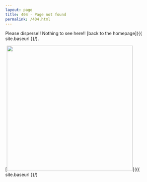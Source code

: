 ```yaml
---
layout: page
title: 404 - Page not found
permalink: /404.html
---
```


Please disperse!! Nothing to see here!! [back to the homepage]({{ site.baseurl }}/).

[<img src="{{ site.baseurl }}/images/404.png" style="width: 400px;"/>]({{ site.baseurl }}/)
